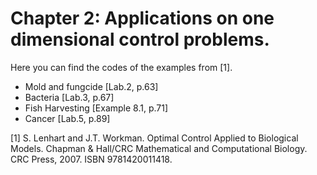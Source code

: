 Chapter 2: Applications on one dimensional control problems.
============================================================

Here you can find the codes of the examples from [1].

* Mold and fungcide [Lab.2, p.63]
* Bacteria [Lab.3, p.67]
* Fish Harvesting [Example 8.1, p.71]
* Cancer [Lab.5, p.89]

[1] S. Lenhart and J.T. Workman. Optimal Control Applied to Biological Models. 
Chapman & Hall/CRC Mathematical and Computational Biology. CRC Press, 2007. ISBN 9781420011418.
